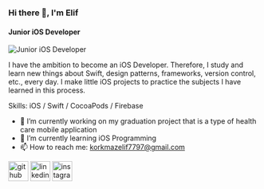 ### Hi there 👋, I'm Elif 
#### Junior iOS Developer
![Junior iOS Developer](https://www.canva.com/design/DAEX-eAU9RY/zrH5vzF0wWW8Box2HYiZUw/view?utm_content=DAEX-eAU9RY&utm_campaign=designshare&utm_medium=link&utm_source=publishsharelink.png)

I have the ambition to become an iOS Developer. Therefore, I study and learn new things about Swift, design patterns, frameworks, version control, etc., every day. I make little iOS projects to practice the subjects I have learned in this process.  

Skills: iOS / Swift / CocoaPods / Firebase 

- 🔭 I’m currently working on my graduation project that is a type of health care mobile application 
- 🌱 I’m currently learning iOS Programming 
- 📫 How to reach me: korkmazelif7797@gmail.com 


[<img src='https://cdn.jsdelivr.net/npm/simple-icons@3.0.1/icons/github.svg' alt='github' height='40'>](https://github.com/EKrkmz)  [<img src='https://cdn.jsdelivr.net/npm/simple-icons@3.0.1/icons/linkedin.svg' alt='linkedin' height='40'>](https://www.linkedin.com/in/elifkorkmaz97/)  [<img src='https://cdn.jsdelivr.net/npm/simple-icons@3.0.1/icons/instagram.svg' alt='instagram' height='40'>](https://www.instagram.com/elif_krkmzz/)  

